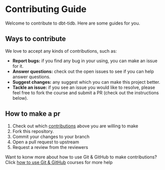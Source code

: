 # Contributing Guide

Welcome to contribute to dbt-tidb. Here are some guides for you.

## Ways to contribute

We love to accept any kinds of contributions, such as: 

- **Report bugs:** if you find any bug in your using, you can make an issue for it.
- **Answer questions:** check out the open issues to see if you can help answer questions.
- **Suggest changes:** any suggest which you can make this project better.
- **Tackle an issue:** if you see an issue you would like to resolve, please feel free to fork the course and submit a PR (check out the instructions below).


## How to make a pr

1. Check out which [contributions](#ways-to-contribute) above you are willing to make
1. Fork this repository.
2. Commit your changes to your branch
3. Open a pull request to upstream
4. Request a review from the reviewers

Want to konw more about how to use Git & GitHub to make contributions? Click [how to use Git & GitHub](courses/tp102-how-to-use-git-github.md) courses for more help

